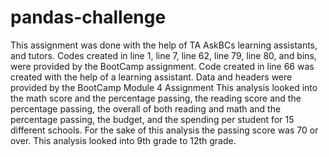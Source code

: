 # pandas-challenge
This assignment was done with the help of TA AskBCs learning assistants, and tutors. 
Codes created in line 1, line 7, line 62, line 79, line 80, and bins, were provided by the BootCamp assignment.
Code created in line 66 was created with the help of a learning assistant. 
Data and headers were provided by the BootCamp Module 4 Assignment
This analysis looked into the math score and the percentage passing, the reading score and the percentage passing, the overall of both reading and math and the percentage passing, the budget, and the spending per student for 15 different schools. For the sake of this analysis the passing score was 70 or over. This analysis looked into 9th grade to 12th grade.
